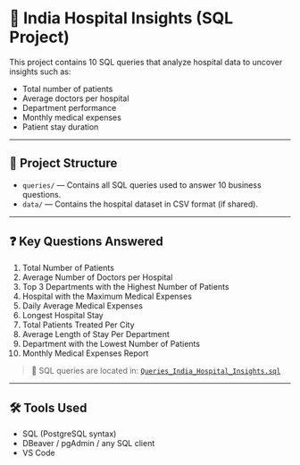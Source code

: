 # 🏥 India Hospital Insights (SQL Project)

This project contains 10 SQL queries that analyze hospital data to uncover insights such as:

- Total number of patients
- Average doctors per hospital
- Department performance
- Monthly medical expenses
- Patient stay duration

---

## 📁 Project Structure

- `queries/` — Contains all SQL queries used to answer 10 business questions.
- `data/` — Contains the hospital dataset in CSV format (if shared).

---

## ❓ Key Questions Answered

1. Total Number of Patients
2. Average Number of Doctors per Hospital
3. Top 3 Departments with the Highest Number of Patients
4. Hospital with the Maximum Medical Expenses
5. Daily Average Medical Expenses
6. Longest Hospital Stay
7. Total Patients Treated Per City
8. Average Length of Stay Per Department
9. Department with the Lowest Number of Patients
10. Monthly Medical Expenses Report

> 🔗 SQL queries are located in: [`Queries_India_Hospital_Insights.sql`](./Queries_India_Hospital_Insights.sql)


---

## 🛠️ Tools Used

- SQL (PostgreSQL syntax)
- DBeaver / pgAdmin / any SQL client
- VS Code
